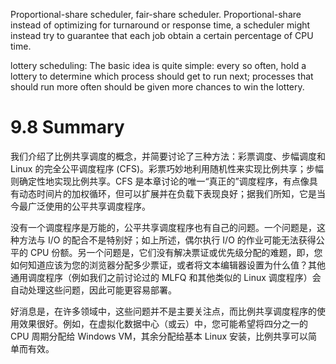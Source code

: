 Proportional-share scheduler, fair-share scheduler. Proportional-share instead of optimizing for turnaround or response time, a scheduler might instead try to guarantee that each job obtain a certain percentage of CPU time.

lottery scheduling: The basic idea is quite simple: every so often, hold a lottery to determine which process should get to run next; processes that should run more often should be given more chances to win the lottery.

# 9.8 Summary
我们介绍了比例共享调度的概念，并简要讨论了三种方法：彩票调度、步幅调度和 Linux 的完全公平调度程序 (CFS)。彩票巧妙地利用随机性来实现比例共享；步幅则确定性地实现比例共享。CFS 是本章讨论的唯一“真正的”调度程序，有点像具有动态时间片的加权循环，但可以扩展并在负载下表现良好；据我们所知，它是当今最广泛使用的公平共享调度程序。

没有一个调度程序是万能的，公平共享调度程序也有自己的问题。一个问题是，这种方法与 I/O 的配合不是特别好；如上所述，偶尔执行 I/O 的作业可能无法获得公平的 CPU 份额。另一个问题是，它们没有解决票证或优先级分配的难题，即，您如何知道应该为您的浏览器分配多少票证，或者将文本编辑器设置为什么值？其他通用调度程序（例如我们之前讨论过的 MLFQ 和其他类似的 Linux 调度程序）会自动处理这些问题，因此可能更容易部署。

好消息是，在许多领域中，这些问题并不是主要关注点，而比例共享调度程序的使用效果很好。例如，在虚拟化数据中心（或云）中，您可能希望将四分之一的 CPU 周期分配给 Windows VM，其余分配给基本 Linux 安装，比例共享可以简单而有效。